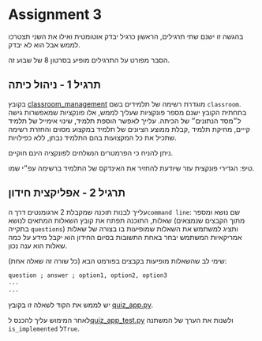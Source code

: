 # Assignment 3

בהגשה זו ישנם שתי תרגילים, הראשון כרגיל יבדק אוטומטית ואילו את השני תצטרכו לממש אבל הוא לא יבדק.

הסבר מפורט על התרגילים מופיע בסרטון 8 של שבוע זה.

## תרגיל 1 - ניהול כיתה

בקובץ [classroom_management](./classroom_managment.py) מוגדרת רשימה של תלמידים בשם `classroom`. בתחתית הקובץ ישנם מספר פונקציות שעליך לממש, אלו פונקציות שמאפשרות גישה ל״מסד הנתונים״ של הכיתה. עלייך לאפשר הוספת תלמיד, שינוי אימייל של תלמיד קייים, מחיקת תלמיד ,קבלת ממוצע הציונים של תלמיד במקצוע מסוים והחזרת רשימה שתכיל את כל המקצועות בהם התלמיד נבחן, ללא כפילויות.

ניתן להניח כי הפרמטרים הנשלחים לפונקציה הינם חוקיים.

טיפ: הגדירי פונקצית עזר שיודעת להחזיר את האינדקס של התלמיד ברשימה עפ״י שמו.

## תרגיל 2 - אפליקצית חידון

עלייך לבנות תוכנה שמקבלת 2 ארגומנטים דרך ה`command line`: שם נושא ומספר שאלות, התוכנה תפתח את קובץ השאלות המתאים לנושא (מתוך הקבצים שנמצאים בתקייה `questions`) ותציג למשתמש את השאלות שמופיעות בו בצורה של שאלות אמריקאיות המשתמש יבחר באחת התשובות בסיום החידון הוא יקבל מידע על כמה שאלות הוא ענה נכון.

שימי לב שהשאלות מופיעות בקבצים בפורמט הבא (כל שורה זה שאלה אחת):

```txt
question ; answer ; option1, option2, option3
...
...
```

יש לממש את הקוד לשאלה זו בקובץ [quiz_app.py](./quiz_app.py).

לאחר המימוש עליך להכנס ל[quiz_app_test.py](./quiz_app_test.py) ולשנות את הערך של המשתנה `is_implemented` ל`True`.